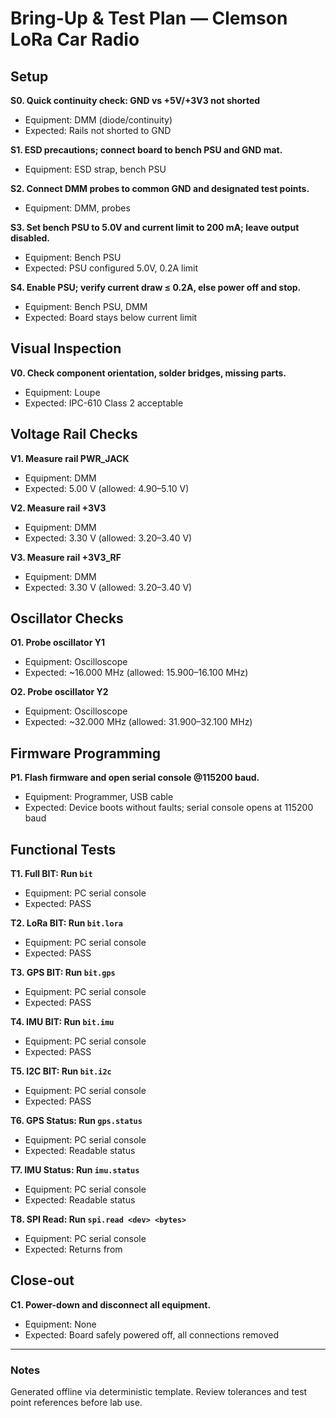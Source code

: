 # Bring-Up & Test Plan — Clemson LoRa Car Radio

## Setup
**S0. Quick continuity check: GND vs +5V/+3V3 not shorted**
- Equipment: DMM (diode/continuity)
- Expected: Rails not shorted to GND

**S1. ESD precautions; connect board to bench PSU and GND mat.**
- Equipment: ESD strap, bench PSU

**S2. Connect DMM probes to common GND and designated test points.**
- Equipment: DMM, probes

**S3. Set bench PSU to 5.0V and current limit to 200 mA; leave output disabled.**
- Equipment: Bench PSU
- Expected: PSU configured 5.0V, 0.2A limit

**S4. Enable PSU; verify current draw ≤ 0.2A, else power off and stop.**
- Equipment: Bench PSU, DMM
- Expected: Board stays below current limit

## Visual Inspection
**V0. Check component orientation, solder bridges, missing parts.**
- Equipment: Loupe
- Expected: IPC-610 Class 2 acceptable

## Voltage Rail Checks
**V1. Measure rail PWR_JACK**
- Equipment: DMM
- Expected: 5.00 V (allowed: 4.90–5.10 V)

**V2. Measure rail +3V3**
- Equipment: DMM
- Expected: 3.30 V (allowed: 3.20–3.40 V)

**V3. Measure rail +3V3_RF**
- Equipment: DMM
- Expected: 3.30 V (allowed: 3.20–3.40 V)

## Oscillator Checks
**O1. Probe oscillator Y1**
- Equipment: Oscilloscope
- Expected: ~16.000 MHz (allowed: 15.900–16.100 MHz)

**O2. Probe oscillator Y2**
- Equipment: Oscilloscope
- Expected: ~32.000 MHz (allowed: 31.900–32.100 MHz)

## Firmware Programming
**P1. Flash firmware and open serial console @115200 baud.**
- Equipment: Programmer, USB cable
- Expected: Device boots without faults; serial console opens at 115200 baud

## Functional Tests
**T1. Full BIT: Run `bit`**
- Equipment: PC serial console
- Expected: PASS

**T2. LoRa BIT: Run `bit.lora`**
- Equipment: PC serial console
- Expected: PASS

**T3. GPS BIT: Run `bit.gps`**
- Equipment: PC serial console
- Expected: PASS

**T4. IMU BIT: Run `bit.imu`**
- Equipment: PC serial console
- Expected: PASS

**T5. I2C BIT: Run `bit.i2c`**
- Equipment: PC serial console
- Expected: PASS

**T6. GPS Status: Run `gps.status`**
- Equipment: PC serial console
- Expected: Readable status

**T7. IMU Status: Run `imu.status`**
- Equipment: PC serial console
- Expected: Readable status

**T8. SPI Read: Run `spi.read <dev> <bytes>`**
- Equipment: PC serial console
- Expected: Returns <bytes> from <dev>

## Close-out
**C1. Power-down and disconnect all equipment.**
- Equipment: None
- Expected: Board safely powered off, all connections removed

---
### Notes
Generated offline via deterministic template. Review tolerances and test point references before lab use.
